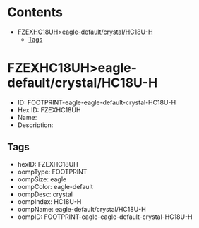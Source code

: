 



Contents
========

* [FZEXHC18UH>eagle-default/crystal/HC18U-H](#fzexhc18uheagle-defaultcrystalhc18u-h)
	* [Tags](#tags)

# FZEXHC18UH>eagle-default/crystal/HC18U-H

- ID: FOOTPRINT-eagle-eagle-default-crystal-HC18U-H
- Hex ID: FZEXHC18UH
- Name: 
- Description: 

## Tags

- hexID: FZEXHC18UH
- oompType: FOOTPRINT
- oompSize: eagle
- oompColor: eagle-default
- oompDesc: crystal
- oompIndex: HC18U-H
- oompName: eagle-default/crystal/HC18U-H
- oompID: FOOTPRINT-eagle-eagle-default-crystal-HC18U-H
